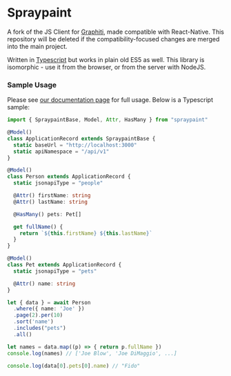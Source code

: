 # Spraypaint

A fork of the JS Client for [Graphiti](https://graphiti-api.github.io/graphiti), made compatible with React-Native.
This repository will be deleted if the compatibility-focused changes are merged into the main project. 

Written in [Typescript](https://www.typescriptlang.org) but works in plain old ES5 as well. This library is isomorphic - use it from the browser, or from the server with NodeJS.

### Sample Usage

Please see [our documentation page](https://graphiti-api.github.io/graphiti/js) for full usage. Below is a Typescript sample:

```ts
import { SpraypaintBase, Model, Attr, HasMany } from "spraypaint"

@Model()
class ApplicationRecord extends SpraypaintBase {
  static baseUrl = "http://localhost:3000"
  static apiNamespace = "/api/v1"
}

@Model()
class Person extends ApplicationRecord {
  static jsonapiType = "people"

  @Attr() firstName: string
  @Attr() lastName: string

  @HasMany() pets: Pet[]

  get fullName() {
    return `${this.firstName} ${this.lastName}`
  }
}

@Model()
class Pet extends ApplicationRecord {
  static jsonapiType = "pets"

  @Attr() name: string
}

let { data } = await Person
  .where({ name: 'Joe' })
  .page(2).per(10)
  .sort('name')
  .includes("pets")
  .all()

let names = data.map((p) => { return p.fullName })
console.log(names) // ['Joe Blow', 'Joe DiMaggio', ...]

console.log(data[0].pets[0].name) // "Fido"
```

